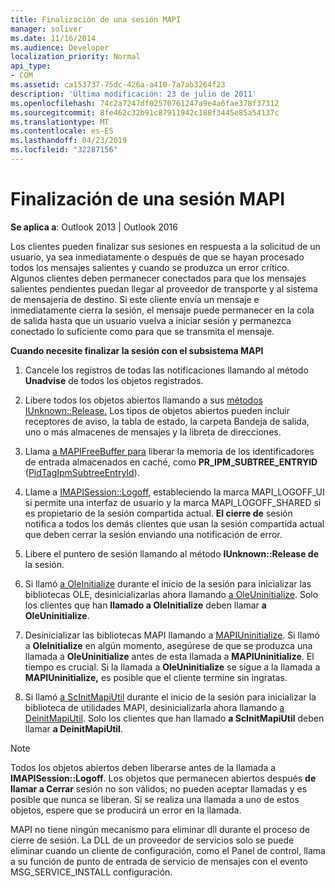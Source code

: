 ```yaml
---
title: Finalización de una sesión MAPI
manager: soliver
ms.date: 11/16/2014
ms.audience: Developer
localization_priority: Normal
api_type:
- COM
ms.assetid: ca153737-75dc-426a-a410-7a7ab3264f23
description: 'Última modificación: 23 de julio de 2011'
ms.openlocfilehash: 74c2a7247df02570761247a9e4a6fae378f37312
ms.sourcegitcommit: 8fe462c32b91c87911942c188f3445e85a54137c
ms.translationtype: MT
ms.contentlocale: es-ES
ms.lasthandoff: 04/23/2019
ms.locfileid: "32287156"
---
```

# <a name="ending-a-mapi-session"></a>Finalización de una sesión MAPI

  
  
**Se aplica a**: Outlook 2013 | Outlook 2016 
  
Los clientes pueden finalizar sus sesiones en respuesta a la solicitud de un usuario, ya sea inmediatamente o después de que se hayan procesado todos los mensajes salientes y cuando se produzca un error crítico. Algunos clientes deben permanecer conectados para que los mensajes salientes pendientes puedan llegar al proveedor de transporte y al sistema de mensajería de destino. Si este cliente envía un mensaje e inmediatamente cierra la sesión, el mensaje puede permanecer en la cola de salida hasta que un usuario vuelva a iniciar sesión y permanezca conectado lo suficiente como para que se transmita el mensaje.
  
 **Cuando necesite finalizar la sesión con el subsistema MAPI**
  
1. Cancele los registros de todas las notificaciones llamando al método **Unadvise** de todos los objetos registrados. 
    
2. Libere todos los objetos abiertos llamando a sus [métodos IUnknown::Release.](https://msdn.microsoft.com/library/ms682317%28VS.85%29.aspx) Los tipos de objetos abiertos pueden incluir receptores de aviso, la tabla de estado, la carpeta Bandeja de salida, uno o más almacenes de mensajes y la libreta de direcciones. 
    
3. Llama [a MAPIFreeBuffer para](mapifreebuffer.md) liberar la memoria de los identificadores de entrada almacenados en caché, como **PR_IPM_SUBTREE_ENTRYID** ([PidTagIpmSubtreeEntryId](pidtagipmsubtreeentryid-canonical-property.md)).
    
4. Llame a [IMAPISession::Logoff](imapisession-logoff.md), estableciendo la marca MAPI_LOGOFF_UI si permite una interfaz de usuario y la marca MAPI_LOGOFF_SHARED si es propietario de la sesión compartida actual. **El cierre de** sesión notifica a todos los demás clientes que usan la sesión compartida actual que deben cerrar la sesión enviando una notificación de error. 
    
5. Libere el puntero de sesión llamando al método **IUnknown::Release de** la sesión. 
    
6. Si llamó [a OleInitialize](https://msdn.microsoft.com/library/ms690134%28v=VS.85%29.aspx) durante el inicio de la sesión para inicializar las bibliotecas OLE, desinicializarlas ahora llamando [a OleUninitialize](https://msdn.microsoft.com/library/ms691326%28VS.85%29.aspx). Solo los clientes que han **llamado a OleInitialize** deben llamar **a OleUninitialize**. 
    
7. Desinicializar las bibliotecas MAPI llamando a [MAPIUninitialize](mapiuninitialize.md). Si llamó a **OleInitialize** en algún momento, asegúrese de que se produzca una llamada a **OleUninitialize** antes de esta llamada a **MAPIUninitialize**. El tiempo es crucial. Si la llamada a **OleUninitialize** se sigue a la llamada a **MAPIUninitialize,** es posible que el cliente termine sin ingratas. 
    
8. Si llamó [a ScInitMapiUtil](scinitmapiutil.md) durante el inicio de la sesión para inicializar la biblioteca de utilidades MAPI, desinicializarla ahora llamando [a DeinitMapiUtil](deinitmapiutil.md). Solo los clientes que han llamado **a ScInitMapiUtil** deben llamar **a DeinitMapiUtil**.
    
> [!NOTE]
> Todos los objetos abiertos deben liberarse antes de la llamada a **IMAPISession::Logoff**. Los objetos que permanecen abiertos después **de llamar a Cerrar** sesión no son válidos; no pueden aceptar llamadas y es posible que nunca se liberan. Si se realiza una llamada a uno de estos objetos, espere que se producirá un error en la llamada. 
  
 MAPI no tiene ningún mecanismo para eliminar dll durante el proceso de cierre de sesión. La DLL de un proveedor de servicios solo se puede eliminar cuando un cliente de configuración, como el Panel de control, llama a su función de punto de entrada de servicio de mensajes con el evento MSG_SERVICE_INSTALL configuración. 
  

